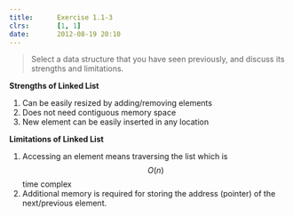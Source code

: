 ```yaml
---
title:      Exercise 1.1-3
clrs:       [1, 1]
date:       2012-08-19 20:10
---
```


>Select a data structure that you have seen previously, and discuss its strengths and limitations.

**Strengths of Linked List**

1. Can be easily resized by adding/removing elements
2. Does not need contiguous memory space
3. New element can be easily inserted in any location


**Limitations of Linked List**

1. Accessing an element means traversing the list which is $$O(n)$$ time complex
2. Additional memory is required for storing the address (pointer) of the next/previous element.
